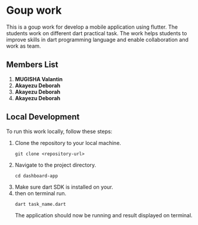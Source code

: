 # Goup work

This is a goup work for develop a mobile application using flutter. The students work on different dart practical task. The work helps students to improve skills in dart programming language and enable collaboration and work as team.

## Members List

1. **MUGISHA Valantin**
2. **Akayezu Deborah**
3. **Akayezu Deborah**
4. **Akayezu Deborah**

## Local Development

To run this work locally, follow these steps:

1. Clone the repository to your local machine.
   ```
   git clone <repository-url>
   ```
2. Navigate to the project directory.
   ```
   cd dashboard-app
   ```
3. Make sure dart SDK is installed on your.
4. then on terminal run.
   ```
   dart task_name.dart
   ```
   The application should now be running and result displayed on terminal.
